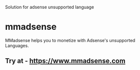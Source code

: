 Solution for adsense unsupported language
# mmadsense
MMadsense helps you to monetize with Adsense's unsupported Languages.<br/>

## Try at - <a href='https://www.mmadsense.com'>https://www.mmadsense.com</a>
